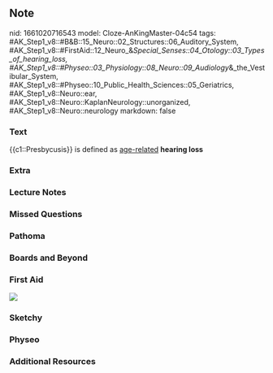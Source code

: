 ## Note
nid: 1661020716543
model: Cloze-AnKingMaster-04c54
tags: #AK_Step1_v8::#B&B::15_Neuro::02_Structures::06_Auditory_System, #AK_Step1_v8::#FirstAid::12_Neuro_&_Special_Senses::04_Otology::03_Types_of_hearing_loss, #AK_Step1_v8::#Physeo::03_Physiology::08_Neuro::09_Audiology_&_the_Vestibular_System, #AK_Step1_v8::#Physeo::10_Public_Health_Sciences::05_Geriatrics, #AK_Step1_v8::Neuro::ear, #AK_Step1_v8::Neuro::KaplanNeurology::unorganized, #AK_Step1_v8::Neuro::neurology
markdown: false

### Text
<div>
  {{c1::Presbycusis}} is defined as <u>age-related</u> <b>hearing
  loss</b>
</div>

### Extra


### Lecture Notes


### Missed Questions


### Pathoma


### Boards and Beyond


### First Aid
<img src="tmpjrrBmi.png">

### Sketchy


### Physeo


### Additional Resources

